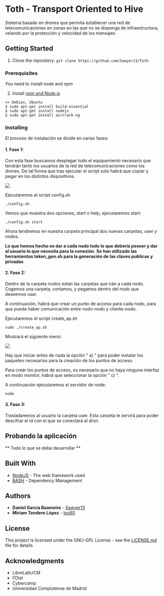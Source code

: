 # Toth - Transport Oriented to Hive

Sistema basado en drones que permita establecer una red de telecomunicaciones en zonas en las que no se disponga de infraestructura, velando por la protección y velocidad de los mensajes

## Getting Started

1. Clone the repository: `git clone https://github.com/Sawyer13/Toth`

### Prerequisites

You need to install node and npm

2. Install [npm and Node.js](https://nodejs.org/en/download/)
```
>> Debian, Ubuntu
$ sudo apt-get install build-essential
$ sudo apt-get install nodejs
$ sudo apt-get install aircrack-ng
```

### Installing

El proceso de instalación se divide en varias fases:

#### 1. Fase 1:
Con esta fase buscamos desplegar todo el equipamiento necesario que tendrán tanto los usuarios de la red de telecomunicaciones como los drones. De tal forma que tras ejecutar el script solo habrá que copiar y pegar en los distintos dispositivos.

<img src="https://image.ibb.co/crJbkG/config.png">

Ejecutaremos el script config.sh
```
./config.sh
```
Vemos que muestra dos opciones, start o help, ejecutaremos start:
```
./config.sh start
```
Ahora tendremos en nuestra carpeta principal dos nuevas carpetas, user y nodos.

**Lo que hemos hecho es dar a cada nodo todo lo que debería poseer y dar al usuario lo que necesita para la conexión.** 
**Se han utilizado las herramientas token_gen.sh para la generación de las claves publicas y privadas**


#### 2. Fase 2:
Dentro de la carpeta nodos estan las carpetas que irán a cada nodo. Cogemos una carpeta, cortamos, y pegamos dentro del nodo que deseemos usar.

A continuación, habrá que crear un punto de acceso para cada nodo, para que pueda haber comunicación entre nodo-nodo y cliente-nodo.  

Ejecutaremos el script create_ap.sh

```
sudo ./create_ap.sh 
```

Mostrará el siguiente menú: 

<img src="https://image.ibb.co/bMncQG/create_ap.png">

Hay que iniciar antes de nada la opción " a) " para poder instalar los paquetes necesarios 
para la creación de los puntos de acceso.

Para crear los puntos de acceso, es necesario que no haya ninguna interfaz en modo monitor,
habrá que seleccionar la opción " c) ". 

A continuación ejecutaremos el servidor de node:

```
node 
```


#### 3. Fase 3:

Trasladaremos al usuario la carpeta user. Esta carpeta le servirá para poder descifrar el id con el que se conectará al dron.


## Probando la aplicación
** Todo lo que se debe desarrollar **

## Built With

* [NodeJS](http://www.dropwizard.io/1.0.2/docs/) - The web framework used
* [BASH](https://maven.apache.org/) - Dependency Management


## Authors

* **Daniel García Baameiro** - [Sawyer13](https://github.comSawyer13)
* **Miriam Tendero López** - [loo90](https://github.com/loo9o)

## License

This project is licensed under the GNU-GPL License - see the [LICENSE.md](LICENSE.md) file for details

## Acknowledgments

* LibreLabUCM
* FDIst
* Cybercamp
* Universidad Complutense de Madrid
